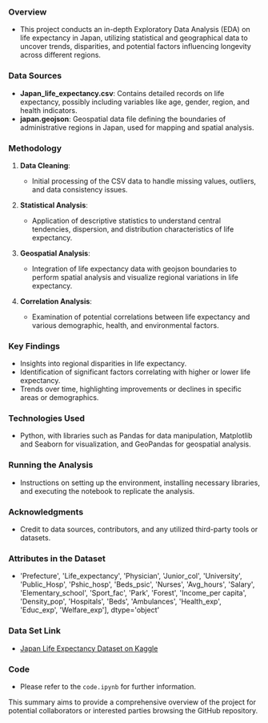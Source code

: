
### Overview

- This project conducts an in-depth Exploratory Data Analysis (EDA) on life expectancy in Japan, utilizing statistical and geographical data to uncover trends, disparities, and potential factors influencing longevity across different regions.

### Data Sources

- **Japan_life_expectancy.csv**: Contains detailed records on life expectancy, possibly including variables like age, gender, region, and health indicators.
- **japan.geojson**: Geospatial data file defining the boundaries of administrative regions in Japan, used for mapping and spatial analysis.

### Methodology

1. **Data Cleaning**:
   - Initial processing of the CSV data to handle missing values, outliers, and data consistency issues.
   
2. **Statistical Analysis**:
   - Application of descriptive statistics to understand central tendencies, dispersion, and distribution characteristics of life expectancy.

3. **Geospatial Analysis**:
   - Integration of life expectancy data with geojson boundaries to perform spatial analysis and visualize regional variations in life expectancy.

4. **Correlation Analysis**:
   - Examination of potential correlations between life expectancy and various demographic, health, and environmental factors.

### Key Findings

- Insights into regional disparities in life expectancy.
- Identification of significant factors correlating with higher or lower life expectancy.
- Trends over time, highlighting improvements or declines in specific areas or demographics.

### Technologies Used

- Python, with libraries such as Pandas for data manipulation, Matplotlib and Seaborn for visualization, and GeoPandas for geospatial analysis.

### Running the Analysis

- Instructions on setting up the environment, installing necessary libraries, and executing the notebook to replicate the analysis.

### Acknowledgments

- Credit to data sources, contributors, and any utilized third-party tools or datasets.

### Attributes in the Dataset

- 'Prefecture', 'Life_expectancy', 'Physician', 'Junior_col', 'University', 'Public_Hosp', 'Pshic_hosp', 'Beds_psic', 'Nurses', 'Avg_hours', 'Salary', 'Elementary_school', 'Sport_fac', 'Park', 'Forest', 'Income_per capita', 'Density_pop', 'Hospitals', 'Beds', 'Ambulances', 'Health_exp', 'Educ_exp', 'Welfare_exp'], dtype='object'

### Data Set Link

- [Japan Life Expectancy Dataset on Kaggle](https://www.kaggle.com/datasets/gianinamariapetrascu/japan-life-expectancy)

### Code

- Please refer to the `code.ipynb` for further information.

This summary aims to provide a comprehensive overview of the project for potential collaborators or interested parties browsing the GitHub repository.
